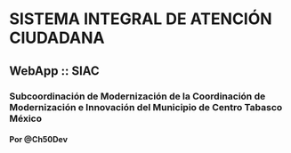 # SISTEMA INTEGRAL DE ATENCIÓN CIUDADANA
## WebApp :: SIAC
### 
### Subcoordinación de Modernización de la Coordinación de Modernización e Innovación del Municipio de Centro Tabasco México
#### 
#### Por @Ch50Dev
